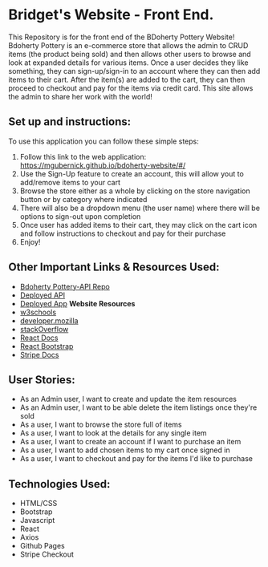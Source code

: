 # Bridget's Website - Front End.
This Repository is for the front end of the BDoherty Pottery Website! Bdoherty Pottery is an e-commerce store that allows the admin to CRUD items (the product being sold) and then allows other users to browse and look at expanded details for various items.  Once a user decides they like something, they can sign-up/sign-in to an account where they can then add items to their cart.  After the item(s) are added to the cart, they can then proceed to checkout and pay for the items via credit card. This site allows the admin to share her work with the world!

## Set up and instructions:
To use this application you can follow these simple steps:
1. Follow this link to the web application: https://mgubernick.github.io/bdoherty-website/#/
2. Use the Sign-Up feature to create an account, this will allow yout to add/remove items to your cart
3. Browse the store either as a whole by clicking on the store navigation button or by category where indicated
4. There will also be a dropdown menu (the user name) where there will be options to sign-out upon completion
5. Once user has added items to their cart, they may click on the cart icon and follow instructions to checkout and pay for their purchase
6. Enjoy!

## Other Important Links & Resources Used:
- [Bdoherty Pottery-API Repo](https://github.com/MGubernick/bdoherty-website-API)
- [Deployed API](https://bd-pottery.herokuapp.com/)
- [Deployed App](https://mgubernick.github.io/bdoherty-website/#/)
**Website Resources**
- [w3schools](w3schools.com)
- [developer.mozilla](developer.mozilla.org)
- [stackOverflow](stackOverflow.com)
- [React Docs](reactjs.org)
- [React Bootstrap](https://react-bootstrap.github.io/)
- [Stripe Docs](https://stripe.com/docs/payments/checkout/migration)

## User Stories:
- As an Admin user, I want to create and update the item resources
- As an Admin user, I want to be able delete the item listings once they're sold
- As a user, I want to browse the store full of items
- As a user, I want to look at the details for any single item
- As a user, I want to create an account if I want to purchase an item
- As a user, I want to add chosen items to my cart once signed in
- As a user, I want to checkout and pay for the items I'd like to purchase

## Technologies Used:
- HTML/CSS
- Bootstrap
- Javascript
- React
- Axios
- Github Pages
- Stripe Checkout
